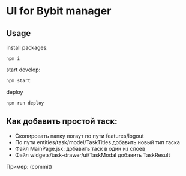 # UI for Bybit manager

## Usage

install packages: 
```
npm i
```

start develop:
```
npm start
```

deploy
```
npm run deploy
````

## Как добавить простой таск:
- Скопировать папку логаут по пути features/logout
- По пути entities/task/model/TaskTitles добавить новый тип таска
- Файл MainPage.jsx: добавить таск в один из слоев
- Файл widgets/task-drawer/ui/TaskModal добавить TaskResult

Пример: (commit)
